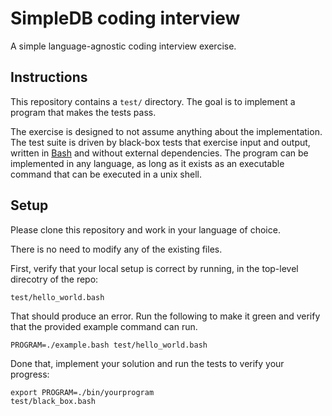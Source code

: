 # SimpleDB coding interview

A simple language-agnostic coding interview exercise.

## Instructions

This repository contains a `test/` directory. The goal is to implement a program that makes the tests pass.

The exercise is designed to not assume anything about the implementation. The test suite is driven by black-box tests that exercise input and output, written in [Bash](https://en.wikipedia.org/wiki/Bash_(Unix_shell)) and without external dependencies. The program can be implemented in any language, as long as it exists as an executable command that can be executed in a unix shell.

## Setup

Please clone this repository and work in your language of choice.

There is no need to modify any of the existing files.

First, verify that your local setup is correct by running, in the top-level direcotry of the repo:

```shell
test/hello_world.bash
```

That should produce an error. Run the following to make it green and verify that the provided example command can run.

```shell
PROGRAM=./example.bash test/hello_world.bash
```

Done that, implement your solution and run the tests to verify your progress:

```shell
export PROGRAM=./bin/yourprogram
test/black_box.bash
```

